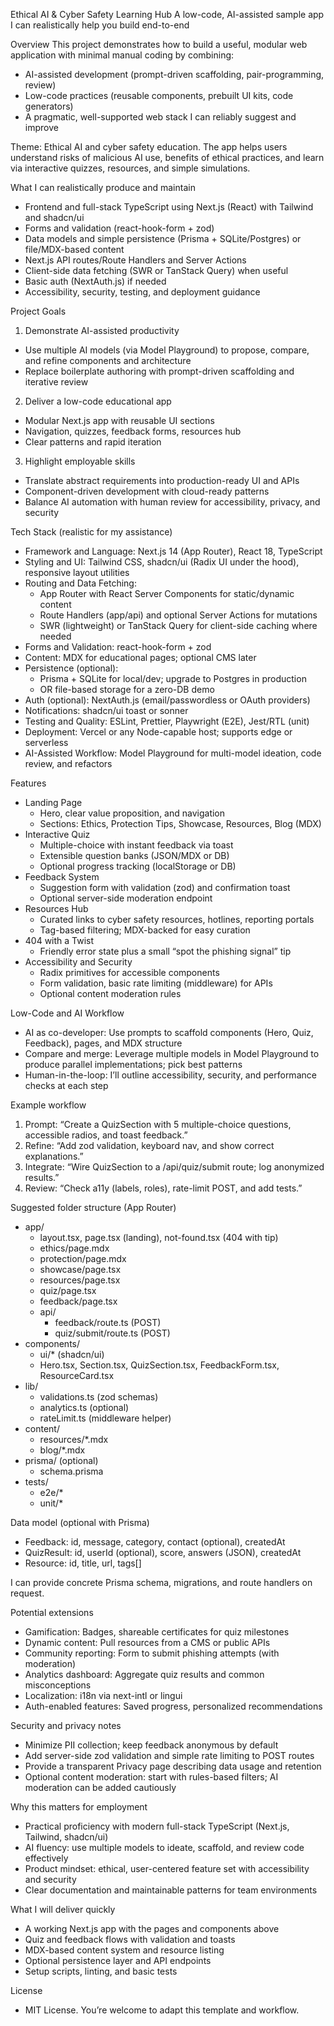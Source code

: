 Ethical AI & Cyber Safety Learning Hub
A low-code, AI-assisted sample app I can realistically help you build end-to-end

Overview
This project demonstrates how to build a useful, modular web application with minimal manual coding by combining:
- AI-assisted development (prompt-driven scaffolding, pair-programming, review)
- Low-code practices (reusable components, prebuilt UI kits, code generators)
- A pragmatic, well-supported web stack I can reliably suggest and improve

Theme: Ethical AI and cyber safety education. The app helps users understand risks of malicious AI use, benefits of ethical practices, and learn via interactive quizzes, resources, and simple simulations.

What I can realistically produce and maintain
- Frontend and full-stack TypeScript using Next.js (React) with Tailwind and shadcn/ui
- Forms and validation (react-hook-form + zod)
- Data models and simple persistence (Prisma + SQLite/Postgres) or file/MDX-based content
- Next.js API routes/Route Handlers and Server Actions
- Client-side data fetching (SWR or TanStack Query) when useful
- Basic auth (NextAuth.js) if needed
- Accessibility, security, testing, and deployment guidance

Project Goals
1) Demonstrate AI-assisted productivity
- Use multiple AI models (via Model Playground) to propose, compare, and refine components and architecture
- Replace boilerplate authoring with prompt-driven scaffolding and iterative review

2) Deliver a low-code educational app
- Modular Next.js app with reusable UI sections
- Navigation, quizzes, feedback forms, resources hub
- Clear patterns and rapid iteration

3) Highlight employable skills
- Translate abstract requirements into production-ready UI and APIs
- Component-driven development with cloud-ready patterns
- Balance AI automation with human review for accessibility, privacy, and security

Tech Stack (realistic for my assistance)
- Framework and Language: Next.js 14 (App Router), React 18, TypeScript
- Styling and UI: Tailwind CSS, shadcn/ui (Radix UI under the hood), responsive layout utilities
- Routing and Data Fetching:
  - App Router with React Server Components for static/dynamic content
  - Route Handlers (app/api) and optional Server Actions for mutations
  - SWR (lightweight) or TanStack Query for client-side caching where needed
- Forms and Validation: react-hook-form + zod
- Content: MDX for educational pages; optional CMS later
- Persistence (optional):
  - Prisma + SQLite for local/dev; upgrade to Postgres in production
  - OR file-based storage for a zero-DB demo
- Auth (optional): NextAuth.js (email/passwordless or OAuth providers)
- Notifications: shadcn/ui toast or sonner
- Testing and Quality: ESLint, Prettier, Playwright (E2E), Jest/RTL (unit)
- Deployment: Vercel or any Node-capable host; supports edge or serverless
- AI-Assisted Workflow: Model Playground for multi-model ideation, code review, and refactors

Features
- Landing Page
  - Hero, clear value proposition, and navigation
  - Sections: Ethics, Protection Tips, Showcase, Resources, Blog (MDX)
- Interactive Quiz
  - Multiple-choice with instant feedback via toast
  - Extensible question banks (JSON/MDX or DB)
  - Optional progress tracking (localStorage or DB)
- Feedback System
  - Suggestion form with validation (zod) and confirmation toast
  - Optional server-side moderation endpoint
- Resources Hub
  - Curated links to cyber safety resources, hotlines, reporting portals
  - Tag-based filtering; MDX-backed for easy curation
- 404 with a Twist
  - Friendly error state plus a small “spot the phishing signal” tip
- Accessibility and Security
  - Radix primitives for accessible components
  - Form validation, basic rate limiting (middleware) for APIs
  - Optional content moderation rules

Low-Code and AI Workflow
- AI as co-developer: Use prompts to scaffold components (Hero, Quiz, Feedback), pages, and MDX structure
- Compare and merge: Leverage multiple models in Model Playground to produce parallel implementations; pick best patterns
- Human-in-the-loop: I’ll outline accessibility, security, and performance checks at each step

Example workflow
1) Prompt: “Create a QuizSection with 5 multiple-choice questions, accessible radios, and toast feedback.”
2) Refine: “Add zod validation, keyboard nav, and show correct explanations.”
3) Integrate: “Wire QuizSection to a /api/quiz/submit route; log anonymized results.”
4) Review: “Check a11y (labels, roles), rate-limit POST, and add tests.”

Suggested folder structure (App Router)
- app/
  - layout.tsx, page.tsx (landing), not-found.tsx (404 with tip)
  - ethics/page.mdx
  - protection/page.mdx
  - showcase/page.tsx
  - resources/page.tsx
  - quiz/page.tsx
  - feedback/page.tsx
  - api/
    - feedback/route.ts (POST)
    - quiz/submit/route.ts (POST)
- components/
  - ui/* (shadcn/ui)
  - Hero.tsx, Section.tsx, QuizSection.tsx, FeedbackForm.tsx, ResourceCard.tsx
- lib/
  - validations.ts (zod schemas)
  - analytics.ts (optional)
  - rateLimit.ts (middleware helper)
- content/
  - resources/*.mdx
  - blog/*.mdx
- prisma/ (optional)
  - schema.prisma
- tests/
  - e2e/*
  - unit/*

Data model (optional with Prisma)
- Feedback: id, message, category, contact (optional), createdAt
- QuizResult: id, userId (optional), score, answers (JSON), createdAt
- Resource: id, title, url, tags[]

I can provide concrete Prisma schema, migrations, and route handlers on request.

Potential extensions
- Gamification: Badges, shareable certificates for quiz milestones
- Dynamic content: Pull resources from a CMS or public APIs
- Community reporting: Form to submit phishing attempts (with moderation)
- Analytics dashboard: Aggregate quiz results and common misconceptions
- Localization: i18n via next-intl or lingui
- Auth-enabled features: Saved progress, personalized recommendations

Security and privacy notes
- Minimize PII collection; keep feedback anonymous by default
- Add server-side zod validation and simple rate limiting to POST routes
- Provide a transparent Privacy page describing data usage and retention
- Optional content moderation: start with rules-based filters; AI moderation can be added cautiously

Why this matters for employment
- Practical proficiency with modern full-stack TypeScript (Next.js, Tailwind, shadcn/ui)
- AI fluency: use multiple models to ideate, scaffold, and review code effectively
- Product mindset: ethical, user-centered feature set with accessibility and security
- Clear documentation and maintainable patterns for team environments

What I will deliver quickly
- A working Next.js app with the pages and components above
- Quiz and feedback flows with validation and toasts
- MDX-based content system and resource listing
- Optional persistence layer and API endpoints
- Setup scripts, linting, and basic tests

License
- MIT License. You’re welcome to adapt this template and workflow.
